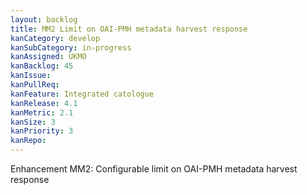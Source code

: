 ```yaml
---
layout: backlog
title: MM2 Limit on OAI-PMH metadata harvest response
kanCategory: develop
kanSubCategory: in-progress
kanAssigned: UKMO
kanBacklog: 45
kanIssue:
kanPullReq:
kanFeature: Integrated catologue
kanRelease: 4.1
kanMetric: 2.1
kanSize: 3
kanPriority: 3
kanRepo: 
---
```

Enhancement MM2: Configurable limit on OAI-PMH metadata harvest response

